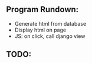 Program Rundown:
- 
- Generate html from database
- Display html on page
- JS: on click, call django view


TODO:
- 
